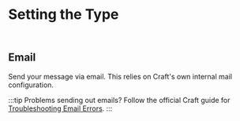 # Setting the Type

<img class="dropshadow" :src="$withBase('/images/messages/set-type.png')" alt="" style="max-width:400px; margin-top:10px">

## Email

Send your message via email. This relies on Craft's own internal mail configuration.

:::tip Problems sending out emails?
Follow the official Craft guide for [Troubleshooting Email Errors](https://craftcms.com/knowledge-base/troubleshooting-email-errors).
:::
